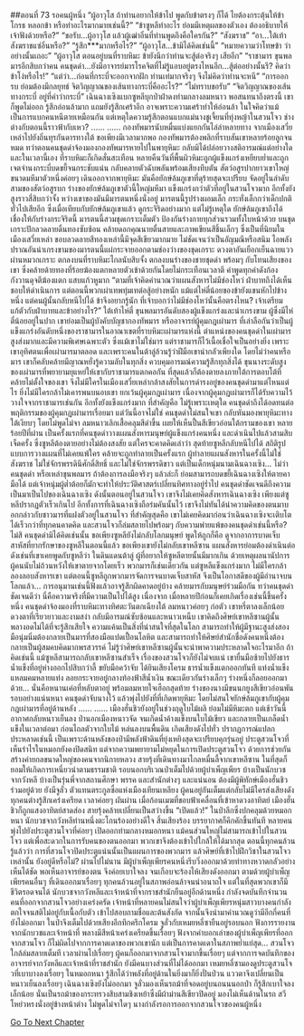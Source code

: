 ##ตอนที่ 73 รอคนผู้หนึ่ง
“ผู้อาวุโส ถ้าท่านอยากให้ข้าไป พูดกับข้าตรงๆ ก็ได้ ไยต้องกระตุ้นให้ข้าโกรธ หลอกข้า หรือทำอะไรมากมายเช่นนี้?”
“ข้าซูหลีทำอะไร ย่อมมีเหตุผลของตัวเอง ต้องอธิบายให้เจ้าฟังด้วยหรือ?”
“ขอรับ...ผู้อาวุโส แล้วผู้เฒ่าอิ๋นที่ท่านพูดถึงคือใครกัน?”
“สังฆราช”
“อา...ใต้เท้าสังฆราชแซ่อิ๋นหรือ?”
“รู้สึก***มากหรือไร?”
“ผู้อาวุโส...ข้ามิได้คิดเช่นนี้”
“หมายความว่าโทษข้า ว่าอย่างนั้นเถอะ”
“ผู้อาวุโส ตอนอยู่บนที่ราบหิมะ ข้ายังนึกว่าท่านจะสู้ต่อจริงๆ เสียอีก”
“ราชามาร ขุนพลมารอีกสิบกว่าคน คนชุดดำ...ยังมีอาจารย์มารโรคจิตที่ไม่รู้แอบอยู่ตรงไหนอีก...สู้ต่ออย่างนั้นรึ? คิดว่าข้าโง่หรือไร!”
“แต่ว่า...ก่อนที่กระบี่จะออกจากฝัก ท่านเท่มากจริงๆ จึงไม่คิดว่าท่านจะหนี”
“การออกรบ ย่อมต้องมีกลยุทธ์ จิตวิญญาณของเส้นทางกระบี่คืออะไร?”
“ไม่ทราบขอรับ”
“จิตวิญญาณของเส้นทางกระบี่ อยู่ที่คำว่ากระบี่”
เฉินฉางเซิงแบกซูหลีบุกป่าฝ่าดงท่ามกลางลมหนาว พอสนทนาถึงตรงนี้ เขาก็พูดไม่ออก รู้สึกอ่อนล้ามาก แถมยังรู้สึกเศร้าอีก อาจเพราะความเศร้าทำให้อ่อนล้า ในใจคิดว่าแม้เป็นการแบกคนหนีตายเหมือนกัน แต่เหตุใดความรู้สึกตอนแบกแม่นางชูเจี้ยนที่ทุ่งหญ้าในสวนโจว ช่างต่างกับตอนนี้ราวฟ้ากับเหว?
......
......
กองทัพมารนับหมื่นแบ่งแยกกันไล่ล่าหลายทาง จากเมืองเสวี่ยเหล่าไปยังถิ่นทุรกันดารทางใต้ ขอเพียงมีเวลามากพอ กองทัพมารต้องพลิกที่ราบสันเขาหลายร้อยลูกจนหมด
ทว่าตอนคนชุดดำจ้องมองกองทัพมารหายไปในพายุหิมะ กลับมิได้ปล่อยวางสติอารมณ์แต่อย่างใด
และในเวลานี้เอง ที่ราบหิมะก็เกิดสั่นสะเทือน หลายคืนวันที่พื้นผิวหิมะถูกผู้แข็งแกร่งเหยียบย่ำและถูกเจตจำนงกระบี่บดขยี้จนกระชับแน่น กลับคลายตัวฉับพลันพร้อมเสียงทึบตัน สัตว์อสูรปากยาวเขาใหญ่ ขนาดมหึมาตัวหนึ่งค่อยๆ เดินออกจากพายุหิมะ มันคือยักษ์ล้มภูเขาที่ดุร้ายสุดจะเปรียบ จัดอยู่ในลำดับสามของสัตว์อสูรบก
ร่างของยักษ์ล้มภูเขาตัวนี้ใหญ่มหึมา แข็งแกร่งกว่าตัวที่อยู่ในสวนโจวมาก อีกทั้งยังสูงราวสี่สิบกว่าจั้ง
หว่างเขาของมันมีมารตนหนึ่งนั่งอยู่ มารตนนี้รูปร่างผอมเล็ก กระทั่งเล็กกว่าเด็กปกติทั่วไปเสียอีก ซึ่งเมื่อเทียบกับยักษ์ล้มภูเขาแล้ว ดูกระจิริดอย่างมาก แต่ไม่รู้เหตุใด ยักษ์ล้มภูเขาถึงได้เชื่องให้กับร่างกระจิริดนี้
มารตนนี้สวมชุดเกราะเต็มตัว ป้องกันร่างกายทุกส่วนรวมทั้งใบหน้าด้วย บนชุดเกราะปักลวดลายดิ้นทองซับซ้อน คล้ายดอกคุณนายตื่นสายและภาพเขียนสีชิ้นเล็กๆ ซึ่งเป็นที่นิยมในเมืองเสวี่ยเหล่า ขอบลวดลายสีทองเหล่านี้มีจุดสีเขียวมากมาย ไม่ชัดเจนว่าเป็นอัญมณีหรือสนิม
ไอพลังปราณอันน่าเกรงขามของมารตนนี้แผ่กระจายออกตามช่องว่างของชุดเกราะ ดวงตาอันเยือกเย็นฉายแววผ่านหมวกเกราะ ตกลงบนที่ราบหิมะไกลนับสิบจั้ง ตกลงบนร่างของชายชุดดำ พร้อมๆ กับโทนเสียงของเขา ซึ่งคล้ายด้ายทองที่ร้อยฆ้องแตกหลายตัวเข้าด้วยกันโดยไม่กระเทือนเวลาตี คำพูดทุกคำดังก้องกังวานดุจตีฆ้องแตก แสบแก้วหูมาก
“ตามที่เจ้าคิดคำนวณว่าแผนสังหารไม่มีช่องโหว่ ฝ่าบาทถึงได้เห็นชอบให้ดำเนินการ แต่ตอนนี้พวกเผ่าเทพทุ่มเทต่อสู้อย่างหนัก แม้แต่ไห่ตี๋น้อยของข้ายังแขนหักไปข้างหนึ่ง แต่คนผู้นั้นกลับหนีไปได้ ข้าจึงอยากรู้นัก ที่เจ้าบอกว่าไม่มีช่องโหว่นั้นคือตรงไหน? เจ้าเตรียมแก้ตัวกับฝ่าบาทและข้าอย่างไร?”
ใต้เท้าไห่ตี๋ ขุนพลมารอันดับสองผู้แข็งแกร่งและน่าเกรงขาม ผู้ซึ่งมีไห่ตี๋น้อยอยู่ในปาก
เขาย่อมเป็นผู้บังคับบัญชากองทัพมาร หรืออาจารย์ผู้คุมกฎเผ่ามาร ที่เล่าลือกันว่าเป็นผู้แข็งแกร่งอันดับหนึ่งของราชามารในอาณาเขตที่ราบหิมะเผ่ามารแห่งนี้
ตำแหน่งของคนชุดดำในเผ่ามารสูงส่งมากและมีความพิเศษเฉพาะตัว ซึ่งแม้เขาไม่ใช่มาร แต่ราชามารก็ไว้เนื้อเชื่อใจเป็นอย่างยิ่ง เพราะเขาอุทิศตนเพื่อเผ่ามารมาตลอด และเพราะคนในต้าลู่ล้วนรู้ว่าฝีมือเขาน่ากลัวเพียงใด โดยไม่ว่าคนหรือมาร เขาก็คลับคล้ายมีญาณหยั่งรู้ความลับในทุกสิ่ง ควบคุมอารมณ์ความรู้สึกทุกสิ่งได้
ขุนนางระดับสูงของเผ่ามารที่พยายามยุแหย่ให้เขากับราชามารแตกคอกัน ที่สุดแล้วก็ต้องตายลงภายใต้การตอบโต้ที่คล้ายไม่ตั้งใจของเขา จึงไม่มีใครในเมืองเสวี่ยเหล่ากล้าสงสัยในการดำรงอยู่ของคนชุดดำมาแต่ไหนแต่ไร ยิ่งไม่มีใครกล้าไม่เคารพนบนอบเขา ยกเว้นผู้คุมกฎเผ่ามาร เนื่องจากผู้คุมกฎเผ่ามารก็ได้รับความไว้วางใจจากราชามารเช่นกัน อีกทั้งยังแข็งแกร่งมาก ที่สำคัญคือ ไม่รู้เพราะเหตุใด คนชุดดำถึงได้อดทนต่อพฤติกรรมของผู้คุมกฎเผ่ามารเรื่อยมา แต่วันนี้อาจไม่ใช่ คนชุดดำไม่สนใจเขา กลับหันมองพายุหิมะทางใต้เงียบๆ โดยไม่พูดไม่จา
ลมหนาวเลิกเสื้อคลุมสีดำขึ้น เผยให้เห็นปื้นสีเขียวอ่อนใต้กรามของเขา หลายร้อยปีที่ผ่าน เป็นครั้งแรกที่คนชุดดำวางแผนสังหารมนุษย์ผู้แข็งแกร่งคนหนึ่ง และดำเนินไปแล้วสามสิบเจ็ดครั้ง ซึ่งซูหลีต้องตายอย่างไม่ต้องสงสัย แต่ใครจะคาดคิดเล่าว่า สุดท้ายซูหลีกลับหนีไปได้ สถิติรูปแบบการวางแผนที่ไม่เคยแพ้ใคร คล้ายจะถูกทำลายเป็นครั้งแรก
ผู้ทำลายแผนสังหารในครั้งนี้ไม่ใช่สังฆราช ไม่ใช่จักรพรรดินีศักดิ์สิทธิ์ และไม่ใช่จักรพรรดิขาว แต่เป็นเด็กหนุ่มนามเฉินฉางเซิง... ไม่ว่าคนชุดดำ หรือเหล่าขุนพลมาร ถ้าต้องการลงมือจริงๆ แล้วล่ะก็ ย่อมสามารถบดขยี้เฉินฉางเซิงให้ตายคามือได้ แต่เจ้าหนุ่มผู้ต่ำต้อยก็มักจะทำให้ประวัติศาสตร์เปลี่ยนทิศทางอยู่ร่ำไป
คนชุดดำชัดเจนดีถึงความเป็นมาเป็นไปของเฉินฉางเซิง ดังนั้นตอนอยู่ในสวนโจว เขาจึงไม่เคยคิดสังหารเฉินฉางเซิง เพียงแต่ซูหลีปรากฏตัวเร็วเกินไป อีกทั้งการที่เฉินฉางเซิงถือร่มคันนั้นไว้ เขาจึงไม่ทันได้นำความคิดของตนมาบอกกล่าวกับชาวมารที่แฝงตัวอยู่ในสวนโจว ที่สำคัญสุดคือ เขาไม่เคยคิดมาก่อนว่าเฉินฉางเซิงจะเติบโตได้เร็วกว่าที่ทุกคนคาดคิด
และสวนโจวก็ล่มสลายไปพร้อมๆ กับความพ่ายแพ้ของคนชุดดำเช่นนี้หรือ? ไม่สิ คนชุดดำมิได้คิดเช่นนั้น ขอเพียงซูหลียังไม่กลับโลกมนุษย์ พูดให้ถูกก็คือ ดูจากอาการบาดเจ็บสาหัสที่ยากรักษาของซูหลีในตอนนี้แล้ว ขอเพียงเขายังไม่กลับเขาหลีซาน แผนสังหารย่อมต้องดำเนินต่อ
ดังเช่นที่เขาเคยพูดกับซูหลีว่า ในดินแดนต้าลู่ ผู้ที่อยากให้ซูหลีตายนั้นมีมากเกิน ด้วยเหตุผลนานัปการ ผู้คนนับไม่ถ้วนหวังให้เขาตายจากโดยเร็ว พวกมารก็เช่นเดียวกัน แต่ซูหลีแข็งแกร่งมาก ไม่มีใครกล้าลองลอบสังหารเขา แต่ตอนนี้ซูหลีถูกพวกมารจัดการจนบาดเจ็บสาหัส จึงเป็นโอกาสดีของผู้มีอำนาจบนโลกแล้ว... การอนุมานเช่นนี้ฟังแล้วอาจรู้สึกผิดคาดอยู่บ้าง คล้ายมารกับมนุษย์ร่วมมือกัน ทว่าคนชุดดำชัดเจนดีว่า นี่คือความจริงที่มีความเป็นไปได้สูง
เนื่องจาก เมื่อหลายปีก่อนก็เคยเกิดเรื่องเช่นนี้ขึ้นครั้งหนึ่ง
คนชุดดำจ้องมองที่ราบหิมะทางทิศตะวันตกเฉียงใต้ ลมหนาวค่อยๆ ก่อตัว เขาหรี่ตาลงเล็กน้อย ดวงตาที่เรียวยาวและงามสง่า กลับมีอารมณ์ซับซ้อนและหนาวเหน็บ
เขาคิดถึงศิษย์เขาหลีซานผู้นั้น พลางอดไม่ได้ที่จะรู้สึกเสียใจ ความแค้นเป็นสิ่งที่น่าสนใจที่สุดในโลก สามารถทำให้ผู้มีฐานะสูงส่งสองมือนุ่มนิ่มต้องกลายเป็นมารที่สองมือแปดเปื้อนโลหิต และสามารถทำให้ศิษย์สำนักชื่อดังคนหนึ่งต้องกลายเป็นผู้สมคบคิดมากพรสวรรค์ ไม่รู้ว่าศิษย์เขาหลีซานผู้นั้นจะนำพาความประหลาดใจอะไรมาอีก
ถ้าคิดเช่นนี้ แม้ซูหลีสามารถกลับเขาหลีซานสำเร็จ เรื่องของสวนโจวก็ยังไม่จบแน่
เขายื่นมือซ้ายไปยังธารน้ำแข็งที่อยู่ห่างออกไปสิบกว่าลี้ ขยับมือคว้าจับ ได้ยินเสียงโครม ธารน้ำแข็งแตกออกทันที แท่งน้ำแข็งแหลมคมหลายแท่ง ลอยกระจายอยู่กลางท้องฟ้าสีน้ำเงิน ขณะเดียวกันร่างเล็กๆ ร่างหนึ่งก็ลอยออกมาด้วย... นั่นคือหนานเค่อที่หลับตาอยู่ พร้อมลมหายใจเฮือกสุดท้าย ร่างของนางมีขนนกยูงสีเขียวอ่อนพันรอบอย่างแน่นหนา คนชุดดำจับนางไว้ แล้วพุ่งไปยังที่ที่เกิดพายุหิมะ โดยไม่สนใจยักษ์ล้มภูเขากับผู้คุมกฎเผ่ามารที่อยู่ด้านหลัง
......
......
เมืองฮั่นชิวยังอยู่ในช่วงฤดูใบไม้ผลิ ย่อมไม่มีหิมะตก แต่เช้าวันนี้อากาศกลับหนาวเย็นลง ป่านอกเมืองหนาวจัด จนเกิดน้ำค้างแข็งบนใบไม้เขียว และกลายเป็นเกล็ดน้ำแข็งในเวลาต่อมา ก่อนไถลตัวจากใบไม้ หล่นลงบนพื้นดิน เกิดเสียงดังไปทั่ว
ปรากฏการณ์แปลกประหลาดเช่นนี้ เป็นเพราะด้านหลังของป่ามีพลังฟ้าดินที่ยุ่งเหยิงสุดจะเปรียบคุกรุ่นอยู่ ประตูสวนโจวที่เห็นรำไรในหมอกยังคงปิดสนิท แต่จากความพยายามไม่หยุดในการเปิดประตูสวนโจว ด้วยการช่วยกันสร้างค่ายกลขนาดใหญ่ของคนจากนิกายหลวง สายรุ้งที่เดินทางมาไกลหมื่นลี้จากเขาหลีซาน ในที่สุดก็ยอมให้เกิดการเหนี่ยวนำตามธรรมชาติ
รอบนอกบริเวณป่าเต็มไปด้วยผู้บำเพ็ญเพียร บ้างเป็นนักบวชจากวังหลี บ้างเป็นรุ่นพี่จากสถานศึกษา พรรค และสำนักต่างๆ และแน่นอน ต้องมีผู้พิทักษ์เมืองฮั่นชิวร่วมอยู่ด้วย ยังมีจูลั่ว ตัวแทนตระกูลซื่อแห่งเมืองเทียนเหลียง ผู้คนอยู่กันเต็มแต่กลับไม่มีใครส่งเสียงดัง ทุกคนต่างรู้สึกเคร่งเครียด
เวลาค่อยๆ ผันผ่าน เมื่อก้อนเมฆที่ขอบฟ้าเคลื่อนที่เข้าหาดวงอาทิตย์ เมืองฮั่นชิวก็ถูกแสงอาทิตย์สาดส่อง สายรุ้งคล้ายเปลี่ยนเป็นสว่างขึ้น
“เปิดแล้ว!” ในป่าลึกซึ่งปกคลุมด้วยหมอกหนา นักบวชจากวังหลีท่านหนึ่งตะโกนร้องอย่างดีใจ
สิ้นเสียงร้อง บรรยากาศก็คึกคักขึ้นทันที หลายคนพุ่งไปยังประตูสวนโจวที่ค่อยๆ เปิดออกท่ามกลางหมอกหนา แม้คนส่วนใหญ่ไม่สามารถเข้าไปในสวนโจว แต่เพื่อสะดวกในการรับคนของตนออกมา พวกเขาจึงต้องเข้าไปใกล้ให้ได้มากสุด ตอนนี้ทุกคนล้วนรู้แล้วว่า การที่สวนโจวปิดประตูแน่นนั้นเป็นแผนการของพวกมาร แล้วศิษย์ที่เข้าไปฝึกวิชาในสวนโจวเหล่านั้น ยังอยู่ดีหรือไม่?
ผ่านไปไม่นาน มีผู้บำเพ็ญเพียรคนหนึ่งรีบวิ่งออกมาด้วยท่าทางหวาดกลัวอย่างเห็นได้ชัด พอเห็นอาจารย์ของตน จึงค่อยเบาใจลง จนเกือบจะร้องไห้เสียงดังออกมา ตามด้วยผู้บำเพ็ญเพียรคนอื่นๆ ที่เดินออกมาเรื่อยๆ ทุกคนล้วนอยู่ในสภาพอ่อนล้าจนน่าอนาถใจ แต่ในที่สุดพวกเขาก็มีชีวิตรอดจนได้
นักบวชจากวังหลีและเจ้าหน้าที่จากราชสำนักยืนอยู่อีกด้านหนึ่ง กำลังจดบันทึกจำนวนคนที่ออกจากสวนโจวอย่างเคร่งครัด เจ้าหน้าที่หลายคนไม่สนใจว่าผู้บำเพ็ญเพียรหนุ่มสาวบางคนกำลังตกใจจนสติไม่อยู่กับเนื้อกับตัว เข้าไปสอบถามชื่อและต้นสังกัด จากนั้นจึงนำมาคำนวณดูว่ามีอีกกี่คนที่ยังไม่ออกมา
ในป่าจึงเต็มไปด้วยเสียงอึกทึกครึกโครม
จูลั่วกับเหมยหลี่ซายืนอยู่รอบนอก ฟังการรายงานจากนักบวชและเจ้าหน้าที่ พลางมีสีหน้าเคร่งเครียดขึ้นเรื่อยๆ ฟังจากคำบอกเล่าของผู้บำเพ็ญเพียรที่ออกจากสวนโจว ก็ไม่ผิดไปจากการคาดเดาของพวกเขานัก แต่เป็นการคาดเดาในสภาพย่ำแย่สุด... สวนโจวใกล้ล่มสลายเต็มที
เวลาผ่านไปเรื่อยๆ ผู้คนก็ออกมาจากสวนโจวมากขึ้นเรื่อยๆ
แต่จากการจดบันทึกของอาจารย์จากวังหลีและเจ้าหน้าที่ราชสำนัก ยังมีคนบางส่วนที่ไม่ได้ออกมา
เหมยหลี่ซามองดูประตูสวนโจวที่เบาบางลงเรื่อยๆ ในหมอกหนา รู้สึกได้ว่าพลังที่อยู่ด้านในยิ่งมาก็ยิ่งปั่นป่วน แววตาจึงเปลี่ยนเป็นหนาวเย็นลงเรื่อยๆ
เฉินฉางเซิงยังไม่ออกมา
จูลั่วมองเห็นรถม้าที่จอดอยู่บนถนนนอกป่า ก็รู้สึกเบาใจลงเล็กน้อย
นั่นเป็นรถม้าของกระทรวงสิบสามชิงเหย้าซึ่งมีผ้าม่านสีเขียวปิดอยู่ มองไม่เห็นด้านในรถ
สวีโหย่วหรงนั่งอยู่ข้างหน้าต่าง ไม่พูดไม่จาใดๆ
นางกำลังรอการออกจากสวนโจวของคนผู้หนึ่ง


[Go To Next Chapter]( ./360.md)